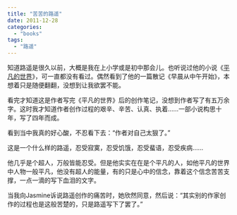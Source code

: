 ```yaml
---
title: "苦苦的路遥"
date: 2011-12-28
categories: 
  - "books"
tags: 
  - "路遥"
---
```


知道路遥是很久以前，大概是我在上小学或是初中那会儿。也听说过他的小说《[平凡的世界](https://www.jfsay.com/archives/773.html)》，可一直都没有看过。偶然看到了他的一篇散记《早晨从中午开始》，本想着只是随便翻翻，没想到让我欲罢不能。

看完才知道这是作者写完《平凡的世界》后的创作笔记，没想到作者写了有五万余字。这时我才知道作者创作过程的艰辛、辛苦、认真、执着……一部小说构思十年，写了四年而成。

看到当中我真的好心酸，不忍看下去：“作者对自己太狠了。”

这是一个什么样的路遥，忍受寂寞，忍受饥饿，忍受蜚语，忍受疾病……

他几乎是个超人，万般皆能忍受。但是他实实在在是个平凡的人，如他平凡的世界中人物一般平凡，他没有超人的能量，有的只是心中的信念，靠着这个信念苦苦支撑，一点一滴的写下血泪的文字。

当我向Jasmine诉说路遥创作的痛苦时，她欣然同意，然后说：“其实别的作家创作的过程也是这般苦楚的，只是路遥写下了罢了。”
